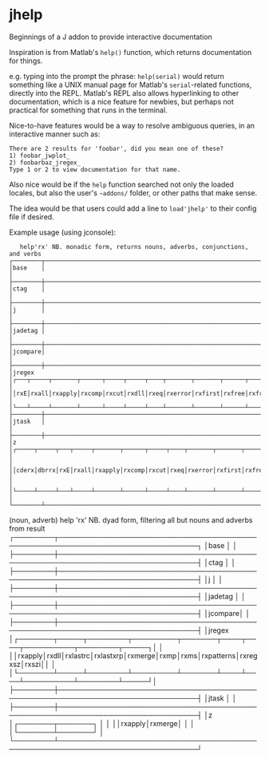 # jhelp
Beginnings of a J addon to provide interactive documentation

Inspiration is from Matlab's `help()` function, which returns documentation for things.

e.g. typing into the prompt the phrase: `help(serial)` would return something like a UNIX manual page for Matlab's `serial`-related functions, directly into the REPL.  Matlab's REPL also allows hyperlinking to other documentation, which is a nice feature for newbies, but perhaps not practical for something that runs in the terminal.

Nice-to-have features would be a way to resolve ambiguous queries, in an interactive manner such as:

    There are 2 results for 'foobar', did you mean one of these?
    1) foobar_jwplot_
    2) foobarbaz_jregex_
    Type 1 or 2 to view documentation for that name.

Also nice would be if the `help` function searched not only the loaded locales, but also the user's `~addons/` folder, or other paths that make sense.

The idea would be that users could add a line to `load'jhelp'` to their config file if desired.

Example usage (using jconsole):

       help'rx' NB. monadic form, returns nouns, adverbs, conjunctions, and verbs
    ┌────────┬─────────────────────────────────────────────────────────────────────────────────────────────────────────────────────────────────────────────────────────────────────────────────────────────────────────────┐
    │base    │                                                                                                                                                                                                             │
    ├────────┼─────────────────────────────────────────────────────────────────────────────────────────────────────────────────────────────────────────────────────────────────────────────────────────────────────────────┤
    │ctag    │                                                                                                                                                                                                             │
    ├────────┼─────────────────────────────────────────────────────────────────────────────────────────────────────────────────────────────────────────────────────────────────────────────────────────────────────────────┤
    │j       │                                                                                                                                                                                                             │
    ├────────┼─────────────────────────────────────────────────────────────────────────────────────────────────────────────────────────────────────────────────────────────────────────────────────────────────────────────┤
    │jadetag │                                                                                                                                                                                                             │
    ├────────┼─────────────────────────────────────────────────────────────────────────────────────────────────────────────────────────────────────────────────────────────────────────────────────────────────────────────┤
    │jcompare│                                                                                                                                                                                                             │
    ├────────┼─────────────────────────────────────────────────────────────────────────────────────────────────────────────────────────────────────────────────────────────────────────────────────────────────────────────┤
    │jregex  │┌───┬─────┬───────┬──────┬─────┬─────┬────┬───────┬───────┬──────┬──────┬─────────┬────┬───────┬──────┬────────┬─────────┬───────┬─────────┬───────┬────┬────┬──────┬──────────┬────────┬──────┬─────┬──────┐│
    │        ││rxE│rxall│rxapply│rxcomp│rxcut│rxdll│rxeq│rxerror│rxfirst│rxfree│rxfrom│rxhandles│rxin│rxindex│rxinfo│rxlastrc│rxlastxrp│rxmatch│rxmatches│rxmerge│rxmp│rxms│rxnsub│rxpatterns│rxregxsz│rxrplc│rxszi│rxutf8││
    │        │└───┴─────┴───────┴──────┴─────┴─────┴────┴───────┴───────┴──────┴──────┴─────────┴────┴───────┴──────┴────────┴─────────┴───────┴─────────┴───────┴────┴────┴──────┴──────────┴────────┴──────┴─────┴──────┘│
    ├────────┼─────────────────────────────────────────────────────────────────────────────────────────────────────────────────────────────────────────────────────────────────────────────────────────────────────────────┤
    │jtask   │                                                                                                                                                                                                             │
    ├────────┼─────────────────────────────────────────────────────────────────────────────────────────────────────────────────────────────────────────────────────────────────────────────────────────────────────────────┤
    │z       │┌─────┬─────┬───┬─────┬───────┬──────┬─────┬────┬───────┬───────┬──────┬──────┬─────────┬────┬───────┬──────┬───────┬─────────┬───────┬──────┬──────┐                                                        │
    │        ││cderx│dbrrx│rxE│rxall│rxapply│rxcomp│rxcut│rxeq│rxerror│rxfirst│rxfree│rxfrom│rxhandles│rxin│rxindex│rxinfo│rxmatch│rxmatches│rxmerge│rxrplc│rxutf8│                                                        │
    │        │└─────┴─────┴───┴─────┴───────┴──────┴─────┴────┴───────┴───────┴──────┴──────┴─────────┴────┴───────┴──────┴───────┴─────────┴───────┴──────┴──────┘                                                        │
    └────────┴─────────────────────────────────────────────────────────────────────────────────────────────────────────────────────────────────────────────────────────────────────────────────────────────────────────────┘
       
   (noun, adverb) help 'rx' NB. dyad form, filtering all but nouns and adverbs from result
   ┌────────┬──────────────────────────────────────────────────────────────────────────────┐
   │base    │                                                                              │
   ├────────┼──────────────────────────────────────────────────────────────────────────────┤
   │ctag    │                                                                              │
   ├────────┼──────────────────────────────────────────────────────────────────────────────┤
   │j       │                                                                              │
   ├────────┼──────────────────────────────────────────────────────────────────────────────┤
   │jadetag │                                                                              │
   ├────────┼──────────────────────────────────────────────────────────────────────────────┤
   │jcompare│                                                                              │
   ├────────┼──────────────────────────────────────────────────────────────────────────────┤
   │jregex  │┌───────┬─────┬────────┬─────────┬───────┬────┬────┬──────────┬────────┬─────┐│
   │        ││rxapply│rxdll│rxlastrc│rxlastxrp│rxmerge│rxmp│rxms│rxpatterns│rxregxsz│rxszi││
   │        │└───────┴─────┴────────┴─────────┴───────┴────┴────┴──────────┴────────┴─────┘│
   ├────────┼──────────────────────────────────────────────────────────────────────────────┤
   │jtask   │                                                                              │
   ├────────┼──────────────────────────────────────────────────────────────────────────────┤
   │z       │┌───────┬───────┐                                                             │
   │        ││rxapply│rxmerge│                                                             │
   │        │└───────┴───────┘                                                             │
   └────────┴──────────────────────────────────────────────────────────────────────────────┘

